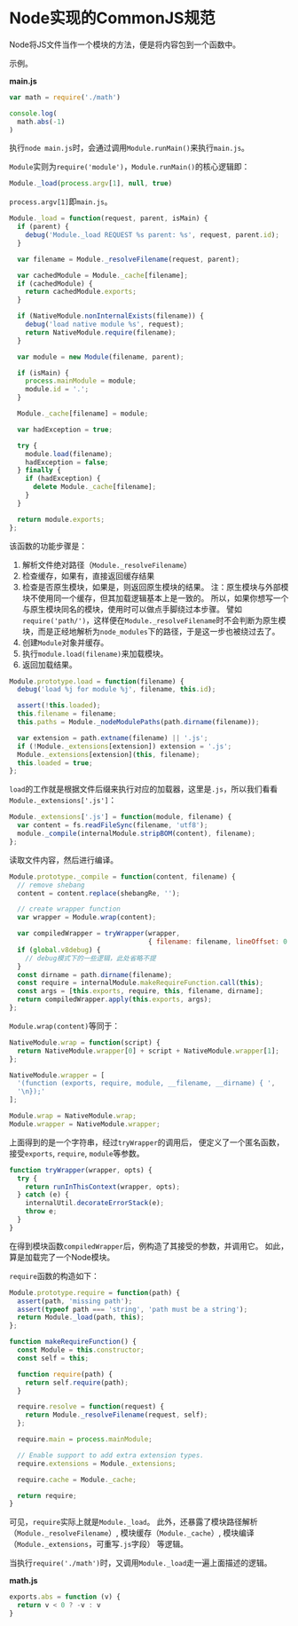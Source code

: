 # Node实现的CommonJS规范
Node将JS文件当作一个模块的方法，便是将内容包到一个函数中。

示例。

**main.js**

```js
var math = require('./math')

console.log(
  math.abs(-1)
)

```

执行`node main.js`时，会通过调用`Module.runMain()`来执行`main.js`。

`Module`实则为`require('module')`，`Module.runMain()`的核心逻辑即：

```js
Module._load(process.argv[1], null, true)

```

`process.argv[1]`即`main.js`。

```js
Module._load = function(request, parent, isMain) {
  if (parent) {
    debug('Module._load REQUEST %s parent: %s', request, parent.id);
  }

  var filename = Module._resolveFilename(request, parent);

  var cachedModule = Module._cache[filename];
  if (cachedModule) {
    return cachedModule.exports;
  }

  if (NativeModule.nonInternalExists(filename)) {
    debug('load native module %s', request);
    return NativeModule.require(filename);
  }

  var module = new Module(filename, parent);

  if (isMain) {
    process.mainModule = module;
    module.id = '.';
  }

  Module._cache[filename] = module;

  var hadException = true;

  try {
    module.load(filename);
    hadException = false;
  } finally {
    if (hadException) {
      delete Module._cache[filename];
    }
  }

  return module.exports;
};

```

该函数的功能步骤是：
1. 解析文件绝对路径（`Module._resolveFilename`）
1. 检查缓存，如果有，直接返回缓存结果
1. 检查是否原生模块，如果是，则返回原生模块的结果。
  注：原生模块与外部模块不使用同一个缓存，但其加载逻辑基本上是一致的。
  所以，如果你想写一个与原生模块同名的模块，使用时可以做点手脚绕过本步骤。
  譬如`require('path/')`，这样便在`Module._resolveFilename`时不会判断为原生模块，而是正经地解析为`node_modules`下的路径，于是这一步也被绕过去了。
1. 创建`Module`对象并缓存。
1. 执行`module.load(filename)`来加载模块。
1. 返回加载结果。


```js
Module.prototype.load = function(filename) {
  debug('load %j for module %j', filename, this.id);

  assert(!this.loaded);
  this.filename = filename;
  this.paths = Module._nodeModulePaths(path.dirname(filename));

  var extension = path.extname(filename) || '.js';
  if (!Module._extensions[extension]) extension = '.js';
  Module._extensions[extension](this, filename);
  this.loaded = true;
};

```

`load`的工作就是根据文件后缀来执行对应的加载器，这里是`.js`，所以我们看看`Module._extensions['.js']`：
```js
Module._extensions['.js'] = function(module, filename) {
  var content = fs.readFileSync(filename, 'utf8');
  module._compile(internalModule.stripBOM(content), filename);
};

```

读取文件内容，然后进行编译。

```js
Module.prototype._compile = function(content, filename) {
  // remove shebang
  content = content.replace(shebangRe, '');

  // create wrapper function
  var wrapper = Module.wrap(content);

  var compiledWrapper = tryWrapper(wrapper,
                                   { filename: filename, lineOffset: 0 });
  if (global.v8debug) {
    // debug模式下的一些逻辑，此处省略不提
  }
  const dirname = path.dirname(filename);
  const require = internalModule.makeRequireFunction.call(this);
  const args = [this.exports, require, this, filename, dirname];
  return compiledWrapper.apply(this.exports, args);
};

```

`Module.wrap(content)`等同于：
```js
NativeModule.wrap = function(script) {
  return NativeModule.wrapper[0] + script + NativeModule.wrapper[1];
};

NativeModule.wrapper = [
  '(function (exports, require, module, __filename, __dirname) { ',
  '\n});'
];

Module.wrap = NativeModule.wrap;
Module.wrapper = NativeModule.wrapper;

```

上面得到的是一个字符串，经过`tryWrapper`的调用后，
便定义了一个匿名函数，接受`exports`, `require`, `module`等参数。

```js
function tryWrapper(wrapper, opts) {
  try {
    return runInThisContext(wrapper, opts);
  } catch (e) {
    internalUtil.decorateErrorStack(e);
    throw e;
  }
}

```

在得到模块函数`compiledWrapper`后，例构造了其接受的参数，并调用它。
如此，算是加载完了一个Node模块。

`require`函数的构造如下：

```js
Module.prototype.require = function(path) {
  assert(path, 'missing path');
  assert(typeof path === 'string', 'path must be a string');
  return Module._load(path, this);
};

function makeRequireFunction() {
  const Module = this.constructor;
  const self = this;

  function require(path) {
    return self.require(path);
  }

  require.resolve = function(request) {
    return Module._resolveFilename(request, self);
  };

  require.main = process.mainModule;

  // Enable support to add extra extension types.
  require.extensions = Module._extensions;

  require.cache = Module._cache;

  return require;
}

```

可见，`require`实际上就是`Module._load`。
此外，还暴露了模块路径解析（`Module._resolveFilename`）,
模块缓存（`Module._cache`）,
模块编译（`Module._extensions`，可重写`.js`字段）
等逻辑。

当执行`require('./math')`时，又调用`Module._load`走一遍上面描述的逻辑。

**math.js**
```js
exports.abs = function (v) {
  return v < 0 ? -v : v
}

```

